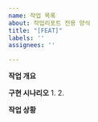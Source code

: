 ```yaml
---
name: 작업 목록
about: 작업리포트 전용 양식
title: "[FEAT]"
labels: ''
assignees: ''

---
```


**작업 개요**

**구현 시나리오**
1.
2.

**작업 상황**
